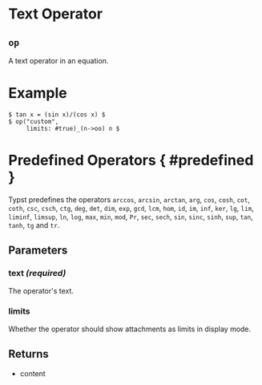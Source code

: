 # Text Operator

## `op`

A text operator in an equation.

# Example
```example
$ tan x = (sin x)/(cos x) $
$ op("custom",
     limits: #true)_(n->oo) n $
```

# Predefined Operators { #predefined }
Typst predefines the operators `arccos`, `arcsin`, `arctan`, `arg`, `cos`,
`cosh`, `cot`, `coth`, `csc`, `csch`, `ctg`, `deg`, `det`, `dim`, `exp`,
`gcd`, `lcm`, `hom`, `id`, `im`, `inf`, `ker`, `lg`, `lim`, `liminf`,
`limsup`, `ln`, `log`, `max`, `min`, `mod`, `Pr`, `sec`, `sech`, `sin`,
`sinc`, `sinh`, `sup`, `tan`, `tanh`, `tg` and `tr`.

## Parameters

### text *(required)*

The operator's text.

### limits 

Whether the operator should show attachments as limits in display mode.

## Returns

- content

